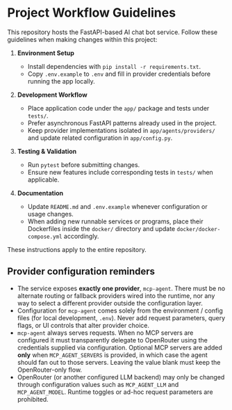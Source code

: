 # Project Workflow Guidelines

This repository hosts the FastAPI-based AI chat bot service. Follow these guidelines when making changes within this project:

1. **Environment Setup**
   - Install dependencies with `pip install -r requirements.txt`.
   - Copy `.env.example` to `.env` and fill in provider credentials before running the app locally.

2. **Development Workflow**
   - Place application code under the `app/` package and tests under `tests/`.
   - Prefer asynchronous FastAPI patterns already used in the project.
   - Keep provider implementations isolated in `app/agents/providers/` and update related configuration in `app/config.py`.

3. **Testing & Validation**
   - Run `pytest` before submitting changes.
   - Ensure new features include corresponding tests in `tests/` when applicable.

4. **Documentation**
   - Update `README.md` and `.env.example` whenever configuration or usage changes.
   - When adding new runnable services or programs, place their Dockerfiles inside the `docker/` directory and update `docker/docker-compose.yml` accordingly.

These instructions apply to the entire repository.

## Provider configuration reminders
- The service exposes **exactly one provider**, `mcp-agent`. There must be no
  alternate routing or fallback providers wired into the runtime, nor any way
  to select a different provider outside the configuration layer.
- Configuration for `mcp-agent` comes solely from the environment / config
  files (for local development, `.env`). Never add request parameters, query
  flags, or UI controls that alter provider choice.
- `mcp-agent` always serves requests. When no MCP servers are configured it
  must transparently delegate to OpenRouter using the credentials supplied via
  configuration. Optional MCP servers are added **only** when
  `MCP_AGENT_SERVERS` is provided, in which case the agent should fan out to
  those servers. Leaving the value blank must keep the OpenRouter-only flow.
- OpenRouter (or another configured LLM backend) may only be changed through
  configuration values such as `MCP_AGENT_LLM` and `MCP_AGENT_MODEL`. Runtime
  toggles or ad-hoc request parameters are prohibited.
